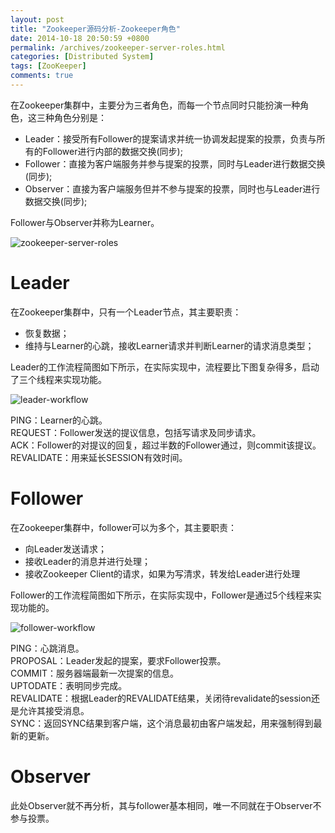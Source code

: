 ```yaml
---
layout: post
title: "Zookeeper源码分析-Zookeeper角色"
date: 2014-10-18 20:50:59 +0800
permalink: /archives/zookeeper-server-roles.html
categories: [Distributed System]
tags: [ZooKeeper]
comments: true
---
```

在Zookeeper集群中，主要分为三者角色，而每一个节点同时只能扮演一种角色，这三种角色分别是：

+ Leader：接受所有Follower的提案请求并统一协调发起提案的投票，负责与所有的Follower进行内部的数据交换(同步);
+ Follower：直接为客户端服务并参与提案的投票，同时与Leader进行数据交换(同步);
+ Observer：直接为客户端服务但并不参与提案的投票，同时也与Leader进行数据交换(同步);

Follower与Observer并称为Learner。

![zookeeper-server-roles](/images/uploads/2014/10/zookeeper-server-roles.png)

# Leader
在Zookeeper集群中，只有一个Leader节点，其主要职责：

+ 恢复数据；
+ 维持与Learner的心跳，接收Learner请求并判断Learner的请求消息类型； 

Leader的工作流程简图如下所示，在实际实现中，流程要比下图复杂得多，启动了三个线程来实现功能。

![leader-workflow](/images/uploads/2014/10/leader-workflow.jpg)

PING：Learner的心跳。  
REQUEST：Follower发送的提议信息，包括写请求及同步请求。   
ACK：Follower的对提议的回复，超过半数的Follower通过，则commit该提议。  
REVALIDATE：用来延长SESSION有效时间。

# Follower
在Zookeeper集群中，follower可以为多个，其主要职责：

+ 向Leader发送请求；
+ 接收Leader的消息并进行处理；
+ 接收Zookeeper Client的请求，如果为写清求，转发给Leader进行处理

Follower的工作流程简图如下所示，在实际实现中，Follower是通过5个线程来实现功能的。

![follower-workflow](/images/uploads/2014/10/follower-workflow.jpg)

PING：心跳消息。  
PROPOSAL：Leader发起的提案，要求Follower投票。  
COMMIT：服务器端最新一次提案的信息。  
UPTODATE：表明同步完成。  
REVALIDATE：根据Leader的REVALIDATE结果，关闭待revalidate的session还是允许其接受消息。  
SYNC：返回SYNC结果到客户端，这个消息最初由客户端发起，用来强制得到最新的更新。

# Observer
此处Observer就不再分析，其与follower基本相同，唯一不同就在于Observer不参与投票。
